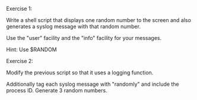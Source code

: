 Exercise 1:

Write a shell script that displays one random number to the screen and also generates a syslog message with that random number. 

Use the "user" facility and the "info" facility for your messages.

Hint: Use $RANDOM

Exercise 2:

Modify the previous script so that it uses a logging function. 

Additionally tag each syslog message with "randomly" and include the process ID. Generate 3 random numbers.
